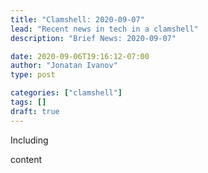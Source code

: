 ```yaml
---
title: "Clamshell: 2020-09-07"
lead: "Recent news in tech in a clamshell"
description: "Brief News: 2020-09-07"

date: 2020-09-06T19:16:12-07:00
author: "Jonatan Ivanov"
type: post

categories: ["clamshell"]
tags: []
draft: true
---
```


Including
<!--more-->

content
